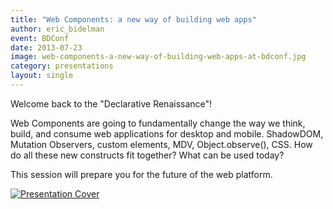 ```yaml
---
title: "Web Components: a new way of building web apps"
author: eric_bidelman
event: BDConf
date: 2013-07-23
image: web-components-a-new-way-of-building-web-apps-at-bdconf.jpg
category: presentations
layout: single
---
```


Welcome back to the "Declarative Renaissance"!

Web Components are going to fundamentally change the way we think, build, and consume web applications for desktop and mobile. ShadowDOM, Mutation Observers, custom elements, MDV, Object.observe(), CSS. How do all these new constructs fit together? What can be used today?

This session will prepare you for the future of the web platform.

<!-- Read more -->

<a href="http://html5-demos.appspot.com/static/webcomponents-bdconf/index.html">
    <img src="../../img/stories/web-components-a-new-way-of-building-web-apps-at-bdconf-cover.jpg" alt="Presentation Cover">
</a>
